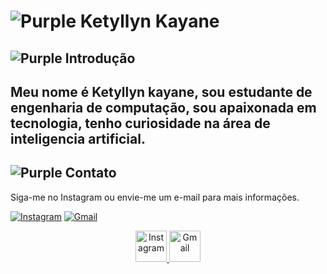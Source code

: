 # ![Purple](https://via.placeholder.com/15/800080/800080.png) Ketyllyn Kayane

## ![Purple](https://via.placeholder.com/15/800080/800080.png) Introdução
Meu nome é Ketyllyn kayane, sou estudante de engenharia de computação, sou apaixonada em tecnologia, tenho curiosidade na área de inteligencia artificial.
---

## ![Purple](https://via.placeholder.com/15/800080/800080.png) Contato

Siga-me no Instagram ou envie-me um e-mail para mais informações.

[![Instagram](https://img.shields.io/badge/Instagram-%23E4405F.svg?&style=for-the-badge&logo=instagram&logoColor=white)](https://www.instagram.com/ketykayane?igsh=OWczZjZkcmFuMGIw&utm_source=qr)
[![Gmail](https://img.shields.io/badge/Gmail-D14836?style=for-the-badge&logo=gmail&logoColor=white)](mailto:https://mail.google.com/ketyllynsouzalima@gmail.com/u/0/?hl=pt-BR#inbox)

<p align="center">
  <a href="https://www.instagram.com/ketykayane?igsh=OWczZjZkcmFuMGIw&utm_source=qr">
    <img src="https://media.giphy.com/media/QTfX9Ejfra3ZmNxh6B/giphy.gif" alt="Instagram" width="50" height="50"/>
  </a>
  <a href="mailto:https://mail.google.com/ketyllynsouzalima@gmail.com/u/0/?hl=pt-BR#inbox">
    <img src="https://media.giphy.com/media/QTfX9Ejfra3ZmNxh6B/giphy.gif" alt="Gmail" width="50" height="50"/>
  </a>
</p>





